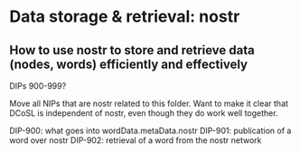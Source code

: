 Data storage & retrieval: nostr
=====
How to use nostr to store and retrieve data (nodes, words) efficiently and effectively
-----

DIPs 900-999?

Move all NIPs that are nostr related to this folder. Want to make it clear that DCoSL is independent of nostr, even though they do work well together.

DIP-900: what goes into wordData.metaData.nostr
DIP-901: publication of a word over nostr
DIP-902: retrieval of a word from the nostr network
